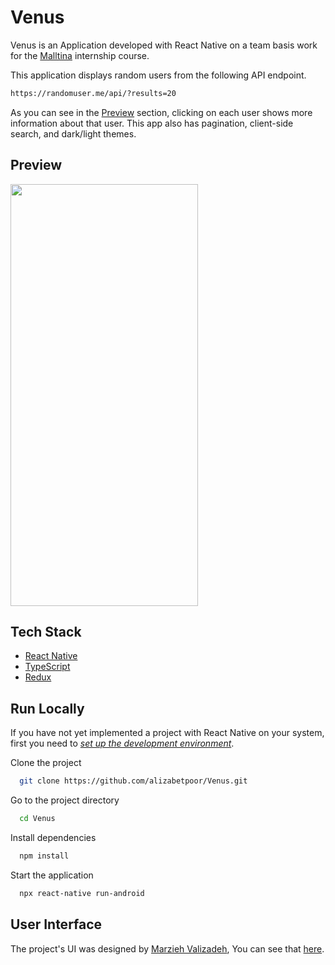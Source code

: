 # Venus

Venus is an Application developed with React Native on a team
basis work for the [Malltina](https://malltina.com/)
internship course.

This application displays random users from the following
 API endpoint.
 ```bash
https://randomuser.me/api/?results=20
```
As you can see in the [Preview](#preview) section, 
clicking on each user
shows more information about that user.
This app also has pagination,
 client-side search, and dark/light themes.

## Preview
<img src="/screenshots/app.gif" width="300" height="675">

## Tech Stack

- [React Native](https://reactnative.dev/)
- [TypeScript](https://www.typescriptlang.org/)
- [Redux](https://redux.js.org/)

## Run Locally
If you have not yet implemented a project with React Native on 
your system, first you need to 
[*set up the development environment*](https://reactnative.dev/docs/environment-setup).

Clone the project

```bash
  git clone https://github.com/alizabetpoor/Venus.git
```

Go to the project directory

```bash
  cd Venus
```

Install dependencies

```bash
  npm install
```

Start the application

```bash
  npx react-native run-android
```

## User Interface

The project's UI was designed by [Marzieh Valizadeh](https://github.com/mvlz),
You can see that
[here](https://www.figma.com/file/omHUJWXsGATqZ87t4sivpO/Malltina).
